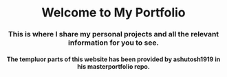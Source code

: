 <h1 align="center"> 
Welcome to My Portfolio
</h1>
<h3 align ="center">
    This is where I share my personal projects and all the relevant information for you to see.
</h3>
<h4 align="center">
    The templuor parts of this website has been provided by ashutosh1919 in his masterportfolio repo.
</h4>

